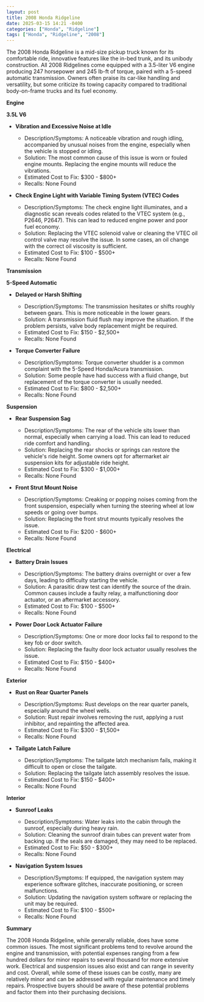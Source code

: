 ```yaml
---
layout: post
title: 2008 Honda Ridgeline
date: 2025-03-15 14:21 -0400
categories: ["Honda", "Ridgeline"]
tags: ["Honda", "Ridgeline", "2008"]
---
```

The 2008 Honda Ridgeline is a mid-size pickup truck known for its comfortable ride, innovative features like the in-bed trunk, and its unibody construction. All 2008 Ridgelines come equipped with a 3.5-liter V6 engine producing 247 horsepower and 245 lb-ft of torque, paired with a 5-speed automatic transmission. Owners often praise its car-like handling and versatility, but some criticize its towing capacity compared to traditional body-on-frame trucks and its fuel economy.

**Engine**

**3.5L V6**

* **Vibration and Excessive Noise at Idle**
    * Description/Symptoms: A noticeable vibration and rough idling, accompanied by unusual noises from the engine, especially when the vehicle is stopped or idling.
    * Solution: The most common cause of this issue is worn or fouled engine mounts. Replacing the engine mounts will reduce the vibrations.
    * Estimated Cost to Fix: $300 - $800+
    * Recalls: None Found

* **Check Engine Light with Variable Timing System (VTEC) Codes**
    * Description/Symptoms: The check engine light illuminates, and a diagnostic scan reveals codes related to the VTEC system (e.g., P2646, P2647). This can lead to reduced engine power and poor fuel economy.
    * Solution: Replacing the VTEC solenoid valve or cleaning the VTEC oil control valve may resolve the issue. In some cases, an oil change with the correct oil viscosity is sufficient.
    * Estimated Cost to Fix: $100 - $500+
    * Recalls: None Found

**Transmission**

**5-Speed Automatic**

* **Delayed or Harsh Shifting**
    * Description/Symptoms: The transmission hesitates or shifts roughly between gears. This is more noticeable in the lower gears.
    * Solution: A transmission fluid flush may improve the situation. If the problem persists, valve body replacement might be required.
    * Estimated Cost to Fix: $150 - $2,500+
    * Recalls: None Found

* **Torque Converter Failure**
    * Description/Symptoms: Torque converter shudder is a common complaint with the 5-Speed Honda/Acura transmission.
    * Solution: Some people have had success with a fluid change, but replacement of the torque converter is usually needed.
    * Estimated Cost to Fix: $800 - $2,500+
    * Recalls: None Found

**Suspension**

* **Rear Suspension Sag**
    * Description/Symptoms: The rear of the vehicle sits lower than normal, especially when carrying a load. This can lead to reduced ride comfort and handling.
    * Solution: Replacing the rear shocks or springs can restore the vehicle's ride height. Some owners opt for aftermarket air suspension kits for adjustable ride height.
    * Estimated Cost to Fix: $300 - $1,000+
    * Recalls: None Found

* **Front Strut Mount Noise**
    * Description/Symptoms: Creaking or popping noises coming from the front suspension, especially when turning the steering wheel at low speeds or going over bumps.
    * Solution: Replacing the front strut mounts typically resolves the issue.
    * Estimated Cost to Fix: $200 - $600+
    * Recalls: None Found

**Electrical**

* **Battery Drain Issues**
    * Description/Symptoms: The battery drains overnight or over a few days, leading to difficulty starting the vehicle.
    * Solution: A parasitic draw test can identify the source of the drain. Common causes include a faulty relay, a malfunctioning door actuator, or an aftermarket accessory.
    * Estimated Cost to Fix: $100 - $500+
    * Recalls: None Found

* **Power Door Lock Actuator Failure**
    * Description/Symptoms: One or more door locks fail to respond to the key fob or door switch.
    * Solution: Replacing the faulty door lock actuator usually resolves the issue.
    * Estimated Cost to Fix: $150 - $400+
    * Recalls: None Found

**Exterior**

* **Rust on Rear Quarter Panels**
    * Description/Symptoms: Rust develops on the rear quarter panels, especially around the wheel wells.
    * Solution: Rust repair involves removing the rust, applying a rust inhibitor, and repainting the affected area.
    * Estimated Cost to Fix: $300 - $1,500+
    * Recalls: None Found

* **Tailgate Latch Failure**
    * Description/Symptoms: The tailgate latch mechanism fails, making it difficult to open or close the tailgate.
    * Solution: Replacing the tailgate latch assembly resolves the issue.
    * Estimated Cost to Fix: $150 - $400+
    * Recalls: None Found

**Interior**

* **Sunroof Leaks**
    * Description/Symptoms: Water leaks into the cabin through the sunroof, especially during heavy rain.
    * Solution: Cleaning the sunroof drain tubes can prevent water from backing up. If the seals are damaged, they may need to be replaced.
    * Estimated Cost to Fix: $50 - $300+
    * Recalls: None Found

* **Navigation System Issues**
    * Description/Symptoms: If equipped, the navigation system may experience software glitches, inaccurate positioning, or screen malfunctions.
    * Solution: Updating the navigation system software or replacing the unit may be required.
    * Estimated Cost to Fix: $100 - $500+
    * Recalls: None Found

**Summary**

The 2008 Honda Ridgeline, while generally reliable, does have some common issues. The most significant problems tend to revolve around the engine and transmission, with potential expenses ranging from a few hundred dollars for minor repairs to several thousand for more extensive work. Electrical and suspension issues also exist and can range in severity and cost. Overall, while some of these issues can be costly, many are relatively minor and can be addressed with regular maintenance and timely repairs. Prospective buyers should be aware of these potential problems and factor them into their purchasing decisions.

